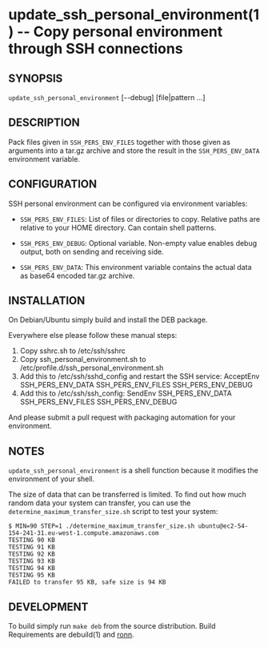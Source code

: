 update_ssh_personal_environment(1) -- Copy personal environment through SSH connections
================================================================================

## SYNOPSIS

`update_ssh_personal_environment` [--debug] [file|pattern ...]

## DESCRIPTION

Pack files given in `SSH_PERS_ENV_FILES` together with those given as arguments into a tar.gz archive and store the result in the `SSH_PERS_ENV_DATA` environment variable.

## CONFIGURATION

SSH personal environment can be configured via environment variables:

  * `SSH_PERS_ENV_FILES`:
    List of files or directories to copy. Relative paths are relative to your HOME directory. Can contain shell patterns.

  * `SSH_PERS_ENV_DEBUG`:
    Optional variable. Non-empty value enables debug output, both on sending and receiving side.

  * `SSH_PERS_ENV_DATA`:
    This environment variable contains the actual data as base64 encoded tar.gz archive.

## INSTALLATION

On Debian/Ubuntu simply build and install the DEB package. 

Everywhere else please follow these manual steps:

  1. Copy sshrc.sh to /etc/ssh/sshrc
  2. Copy ssh_personal_environment.sh to /etc/profile.d/ssh_personal_environment.sh
  3. Add this to /etc/ssh/sshd_config and restart the SSH service: AcceptEnv SSH_PERS_ENV_DATA SSH_PERS_ENV_FILES SSH_PERS_ENV_DEBUG
  4. Add this to /etc/ssh/ssh_config: SendEnv SSH_PERS_ENV_DATA SSH_PERS_ENV_FILES SSH_PERS_ENV_DEBUG

And please submit a pull request with packaging automation for your environment.

## NOTES

`update_ssh_personal_environment` is a shell function because it modifies the environment of your shell.

The size of data that can be transferred is limited. To find out how much random data your system can transfer, you can use the `determine_maximum_transfer_size.sh` script to test your system:

```
$ MIN=90 STEP=1 ./determine_maximum_transfer_size.sh ubuntu@ec2-54-154-241-31.eu-west-1.compute.amazonaws.com
TESTING 90 KB
TESTING 91 KB
TESTING 92 KB
TESTING 93 KB
TESTING 94 KB
TESTING 95 KB
FAILED to transfer 95 KB, safe size is 94 KB
```

## DEVELOPMENT

To build simply run `make deb` from the source distribution.
Build Requirements are debuild(1) and [ronn](http://rtomayko.github.io/ronn/).
 
